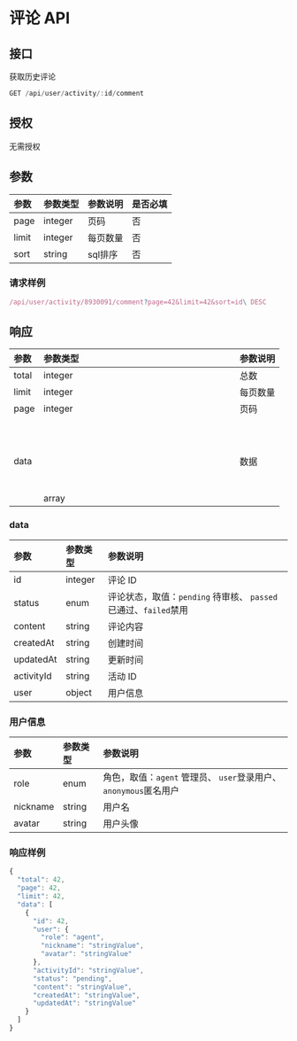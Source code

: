 # 评论 API

## 接口

获取历史评论

```javascript
GET /api/user/activity/:id/comment
```

## 授权

无需授权

## 参数

| 参数 | 参数类型 | 参数说明 | 是否必填 |
| :--- | :--- | :--- | :--- |
| page | integer | 页码 | 否 |
| limit | integer | 每页数量 | 否 |
| sort | string | sql排序 | 否 |

### 请求样例

```javascript
/api/user/activity/8930091/comment?page=42&limit=42&sort=id\ DESC
```

## 响应

| 参数 | 参数类型 | 参数说明 |
| :--- | :--- | :--- |
| total | integer | 总数 |
| limit | integer | 每页数量 |
| page | integer | 页码 |
| data | array<object> | 数据 |

### data

| 参数 | 参数类型 | 参数说明 |
| :--- | :--- | :--- |
| id | integer | 评论 ID |
| status | enum | 评论状态，取值：`pending` 待审核、 `passed`已通过、`failed`禁用 |
| content | string | 评论内容 |
| createdAt | string | 创建时间 |
| updatedAt | string | 更新时间 |
| activityId | string | 活动 ID |
| user | object | 用户信息 |

### 用户信息

| 参数 | 参数类型 | 参数说明 |
| :--- | :--- | :--- |
| role | enum | 角色，取值：`agent` 管理员、 `user`登录用户、`anonymous`匿名用户 |
| nickname | string | 用户名 |
| avatar | string | 用户头像 |

### 响应样例

```javascript
{
  "total": 42,
  "page": 42,
  "limit": 42,
  "data": [
    {
      "id": 42,
      "user": {
        "role": "agent",
        "nickname": "stringValue",
        "avatar": "stringValue"
      },
      "activityId": "stringValue",
      "status": "pending",
      "content": "stringValue",
      "createdAt": "stringValue",
      "updatedAt": "stringValue"
    }
  ]
}
```


